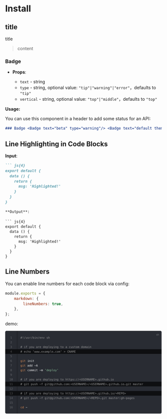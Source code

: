 # Install
## title

title

> content

### Badge <Badge text="beta" type="warning"/> <Badge text="default theme"/>

- **Props**:

  - `text` - string
  - `type` - string, optional value: `"tip"|"warning"|"error"`，defaults to `"tip"`
  - `vertical` - string, optional value: `"top"|"middle"`，defaults to `"top"`

**Usage:**

You can use this component in a header to add some status for an API:

```md
### Badge <Badge text="beta" type="warning"/> <Badge text="default theme"/>
```

## Line Highlighting in Code Blocks

**Input**:

```md
``` js{4}
export default {
  data () {
    return {
      msg: 'Highlighted!'
    }
  }
}
```
```
**Output**:

``` js{4}
export default {
  data () {
    return {
      msg: 'Highlighted!'
    }
  }
}
```

## Line Numbers

You can enable line numbers for each code block via config:

```js
module.exports = {
	markdown: {
		lineNumbers: true,
	},
};
```

demo:

![line-numbers-desktop.png](./pictures/line-numbers-desktop.png)

